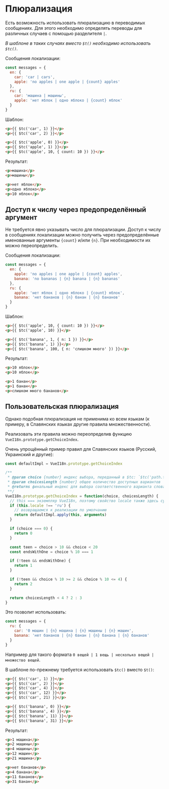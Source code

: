 # Плюрализация

Есть возможность использовать плюрализацию в переводимых сообщениях. Для этого необходимо определять переводы для различных случаев с помощью разделителя `|`.

_В шаблоне в таких случаях вместо `$t()` необходимо использовать `$tc()`._

Сообщения локализации:

```js
const messages = {
  en: {
    car: 'car | cars',
    apple: 'no apples | one apple | {count} apples'
  },
  ru: {
    car: 'машина | машины',
    apple: 'нет яблок | одно яблоко | {count} яблок'
  }
}
```

Шаблон:

```html
<p>{{ $tc('car', 1) }}</p>
<p>{{ $tc('car', 2) }}</p>

<p>{{ $tc('apple', 0) }}</p>
<p>{{ $tc('apple', 1) }}</p>
<p>{{ $tc('apple', 10, { count: 10 }) }}</p>
```

Результат:

```html
<p>машина</p>
<p>машины</p>

<p>нет яблок</p>
<p>одно яблоко</p>
<p>10 яблок</p>
```

## Доступ к числу через предопределённый аргумент

Не требуется явно указывать число для плюрализации. Доступ к числу в сообщениях локализации можно получить через предопределённые именованные аргументы `{count}` и/или `{n}`. При необходимости их можно переопределить.

Сообщения локализации:

```js
const messages = {
  en: {
    apple: 'no apples | one apple | {count} apples',
    banana: 'no bananas | {n} banana | {n} bananas'
  },
  ru: {
    apple: 'нет яблок | одно яблоко | {count} яблок',
    banana: 'нет бананов | {n} банан | {n} бананов'
  }
}
```

Шаблон:

```html
<p>{{ $tc('apple', 10, { count: 10 }) }}</p>
<p>{{ $tc('apple', 10) }}</p>

<p>{{ $tc('banana', 1, { n: 1 }) }}</p>
<p>{{ $tc('banana', 1) }}</p>
<p>{{ $tc('banana', 100, { n: 'слишком много' }) }}</p>
```

Результат:

```html
<p>10 яблок</p>
<p>10 яблок</p>

<p>1 банан</p>
<p>1 банан</p>
<p>слишком много бананов</p>
```

## Пользовательская плюрализация

Однако подобная плюрализация не применима ко всем языкам (к примеру, в Славянских языках другие правила множественности).

Реализовать эти правила можно переопределив функцию `VueI18n.prototype.getChoiceIndex`.

Очень упрощённый пример правил для Славянских языков (Русский, Украинский и другие):

```js
const defaultImpl = VueI18n.prototype.getChoiceIndex

/**
 * @param choice {number} индекс выбора, переданный в $tc: `$tc('path.to.rule', choiceIndex)`
 * @param choicesLength {number} общее количество доступных вариантов
 * @returns финальный индекс для выбора соответственного варианта слова
 **/
VueI18n.prototype.getChoiceIndex = function(choice, choicesLength) {
  // this === экземпляр VueI18n, поэтому свойство locale также здесь существует
  if (this.locale !== 'ru') {
    // возвращаемся к реализации по умолчанию
    return defaultImpl.apply(this, arguments)
  }

  if (choice === 0) {
    return 0
  }

  const teen = choice > 10 && choice < 20
  const endsWithOne = choice % 10 === 1

  if (!teen && endsWithOne) {
    return 1
  }

  if (!teen && choice % 10 >= 2 && choice % 10 <= 4) {
    return 2
  }

  return choicesLength < 4 ? 2 : 3
}
```

Это позволит использовать:

```javascript
const messages = {
  ru: {
    car: '0 машин | {n} машина | {n} машины | {n} машин',
    banana: 'нет бананов | {n} банан | {n} банана | {n} бананов'
  }
}
```

Например для такого формата `0 вещей | 1 вещь | несколько вещей | множество вещей`.

В шаблоне по-прежнему требуется использовать `$tc()` вместо `$t()`:

```html
<p>{{ $tc('car', 1) }}</p>
<p>{{ $tc('car', 2) }}</p>
<p>{{ $tc('car', 4) }}</p>
<p>{{ $tc('car', 12) }}</p>
<p>{{ $tc('car', 21) }}</p>

<p>{{ $tc('banana', 0) }}</p>
<p>{{ $tc('banana', 4) }}</p>
<p>{{ $tc('banana', 11) }}</p>
<p>{{ $tc('banana', 31) }}</p>
```

Результат:

```html
<p>1 машина</p>
<p>2 машины</p>
<p>4 машины</p>
<p>12 машин</p>
<p>21 машина</p>

<p>нет бананов</p>
<p>4 банана</p>
<p>11 бананов</p>
<p>31 банан</p>
```
